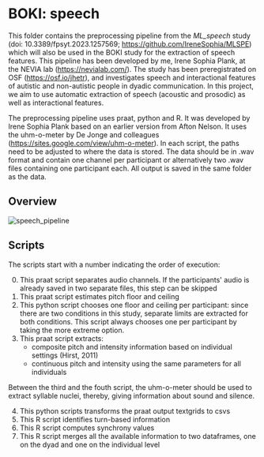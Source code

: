 # BOKI: speech

This folder contains the preprocessing pipeline from the *ML_speech* study (doi: 10.3389/fpsyt.2023.1257569; https://github.com/IreneSophia/MLSPE) which will also be used in the BOKI study for the extraction of speech features. This pipeline has been developed by me, Irene Sophia Plank, at the NEVIA lab (https://nevialab.com/). The study has been preregistrated on OSF (https://osf.io/jhetr), and investigates speech and interactional features of autistic and non-autistic people in dyadic communication. In this project, we aim to use automatic extraction of speech (acoustic and prosodic) as well as interactional features.

The preprocessing pipeline uses praat, python and R. It was developed by Irene Sophia Plank based on an earlier version from Afton Nelson. It uses the uhm-o-meter by De Jonge and colleagues (https://sites.google.com/view/uhm-o-meter). In each script, the paths need to be adjusted to where the data is stored. The data should be in .wav format and contain one channel per participant or alternatively two .wav files containing one participant each. All output is saved in the same folder as the data. 

## Overview
![speech_pipeline](https://user-images.githubusercontent.com/40594634/214036786-319e1aea-abe2-4e58-b33f-9e32c91d1447.PNG)


## Scripts

The scripts start with a number indicating the order of execution:

0. This praat script separates audio channels. If the participants' audio is already saved in two separate files, this step can be skipped
1. This praat script estimates pitch floor and ceiling
2. This python script chooses one floor and ceiling per participant: since there are two conditions in this study, separate limits are extracted for both conditions. This script always chooses one per participant by taking the more extreme option.
3. This praat script extracts:
	- composite pitch and intensity information based on individual settings (Hirst, 2011)
	- continuous pitch and intensity using the same parameters for all individuals
  
Between the third and the fouth script, the uhm-o-meter should be used to extract syllable nuclei, thereby, giving information about sound and silence.

4. This python scripts transforms the praat output textgrids to csvs
5. This R script identifies turn-based information
6. This R script computes synchrony values
7. This R script merges all the available information to two dataframes, one on the dyad and one on the individual level

